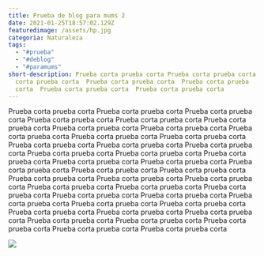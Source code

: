 ```yaml
---
title: Prueba de blog para mums 2
date: 2021-01-25T18:57:02.129Z
featuredimage: /assets/hp.jpg
categoria: Naturaleza
tags:
  - "#prueba"
  - "#deblog"
  - "#paramums"
short-description: Prueba corta prueba corta Prueba corta prueba corta  Prueba
  corta prueba corta  Prueba corta prueba corta  Prueba corta prueba
  corta  Prueba corta prueba corta  Prueba corta prueba corta
---
```

 Prueba corta prueba corta  Prueba corta prueba corta  Prueba corta prueba corta  Prueba corta prueba corta  Prueba corta prueba corta  Prueba corta prueba corta  Prueba corta prueba corta  Prueba corta prueba corta  Prueba corta prueba corta  Prueba corta prueba corta  Prueba corta prueba corta  Prueba corta prueba corta  Prueba corta prueba corta  Prueba corta prueba corta  Prueba corta prueba corta  Prueba corta prueba corta  Prueba corta prueba corta  Prueba corta prueba corta  Prueba corta prueba corta  Prueba corta prueba corta  Prueba corta prueba corta  Prueba corta prueba corta  Prueba corta prueba corta  Prueba corta prueba corta  Prueba corta prueba corta  Prueba corta prueba corta  Prueba corta prueba corta  Prueba corta prueba corta  Prueba corta prueba corta  Prueba corta prueba corta  Prueba corta prueba corta  Prueba corta prueba corta  Prueba corta prueba corta  Prueba corta prueba corta  Prueba corta prueba corta  Prueba corta prueba corta  Prueba corta prueba corta  Prueba corta prueba corta  Prueba corta prueba corta  Prueba corta prueba corta  Prueba corta prueba corta



![](/assets/2606894a-bf40-4dd3-9c8f-b560dac3d312.jpeg)